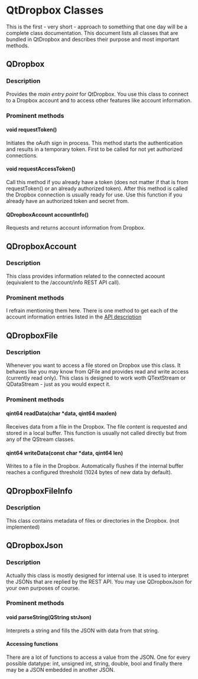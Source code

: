 # QtDropbox Classes

This is the first - very short - approach to something that one day will be a 
complete class documentation. This document lists all classes that are bundled 
in QtDropbox and describes their purpose and most important methods. 

## QDropbox
### Description
Provides the _main entry point_ for QtDropbox. You use this class to connect to a 
Dropbox account and to access other features like account information.

### Prominent methods
#### void requestToken()
Initiates the oAuth sign in process. This method starts the authentication and results 
in a temporary token. First to be called for not yet authorized connections.

#### void requestAccessToken()
Call this method if you already have a token (does not matter if that is from requestToken() 
or an already authorized token). After this method is called the Dropbox connection
is usually ready for use. Use this function if you already have an authorized token and
secret from.

#### QDropboxAccount accountInfo()
Requests and returns account information from Dropbox.


## QDropboxAccount
### Description
This class provides information related to the connected acoount (equivalent to the
/account/info REST API call).

### Prominent methods
I refrain mentioning them here. There is one method to get each of the account
information entries listed in the [API description](https://www.dropbox.com/developers/reference/api)

## QDropboxFile
### Description
Whenever you want to access a file stored on Dropbox use this class. It behaves
like you may know from QFile and provides read and write access (currently read only).
This class is designed to work woth QTextStream or QDataStream - just as you would
expect it.

### Prominent methods
#### qint64 readData(char *data, qint64 maxlen)
Receives data from a file in the Dropbox. The file content is requested and stored in
a local buffer. This function is usually not called directly but from any of the
Q<Something>Stream classes.

#### qint64 writeData(const char *data, qint64 len)
Writes to a file in the Dropbox. Automatically flushes if the internal buffer reaches
a configured threshold (1024 bytes of new data by default).


## QDropboxFileInfo
### Description
This class contains metadata of files or directories in the Dropbox. (not implemented)

## QDropboxJson
### Description
Actually this class is mostly designed for internal use. It is used to
interpret the JSONs that are replied by the REST API. You may use QDropboxJson
for your own purposes of course.

### Prominent methods
#### void parseString(QString strJson)
Interprets a string and fills the JSON with data from that string.

#### Accessing functions
There are a lot of functions to access a value from the JSON. One for every possible
datatype: int, unsigned int, string, double, bool and finally there may be a JSON
embedded in another JSON.
